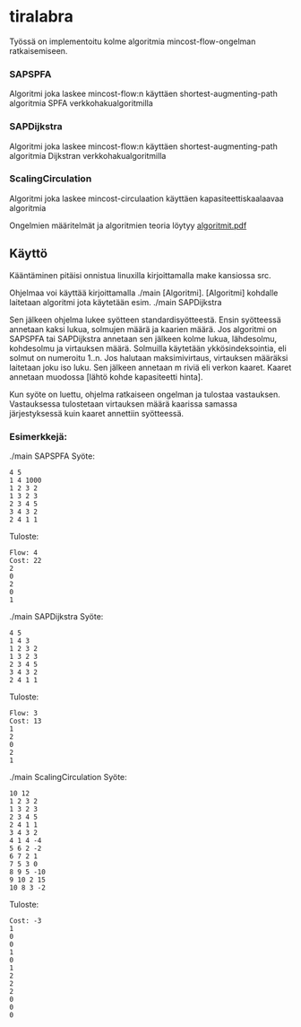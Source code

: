 # tiralabra

Työssä on implementoitu kolme algoritmia mincost-flow-ongelman ratkaisemiseen.
### SAPSPFA
Algoritmi joka laskee mincost-flow:n käyttäen shortest-augmenting-path algoritmia SPFA verkkohakualgoritmilla
### SAPDijkstra
Algoritmi joka laskee mincost-flow:n käyttäen shortest-augmenting-path algoritmia Dijkstran verkkohakualgoritmilla
### ScalingCirculation
Algoritmi joka laskee mincost-circulaation käyttäen kapasiteettiskaalaavaa algoritmia

Ongelmien määritelmät ja algoritmien teoria löytyy [algoritmit.pdf](https://github.com/Laakeri/tiralabra/blob/master/algoritmit.pdf)

## Käyttö
Kääntäminen pitäisi onnistua linuxilla kirjoittamalla make kansiossa src.

Ohjelmaa voi käyttää kirjoittamalla ./main [Algoritmi]. [Algoritmi] kohdalle laitetaan algoritmi jota käytetään esim. ./main SAPDijkstra

Sen jälkeen ohjelma lukee syötteen standardisyötteestä. Ensin syötteessä annetaan kaksi lukua, solmujen määrä ja kaarien määrä. Jos algoritmi on SAPSPFA tai SAPDijkstra annetaan sen jälkeen kolme lukua, lähdesolmu, kohdesolmu ja virtauksen määrä. Solmuilla käytetään ykkösindeksointia, eli solmut on numeroitu 1..n. Jos halutaan maksimivirtaus, virtauksen määräksi laitetaan joku iso luku. Sen jälkeen annetaan m riviä eli verkon kaaret. Kaaret annetaan muodossa [lähtö kohde kapasiteetti hinta].

Kun syöte on luettu, ohjelma ratkaiseen ongelman ja tulostaa vastauksen. Vastauksessa tulostetaan virtauksen määrä kaarissa samassa järjestyksessä kuin kaaret annettiin syötteessä.
### Esimerkkejä:

./main SAPSPFA
Syöte:

	4 5
	1 4 1000
	1 2 3 2
	1 3 2 3
	2 3 4 5
	3 4 3 2
	2 4 1 1

Tuloste:

	Flow: 4
	Cost: 22
	2
	0
	2
	0
	1

./main SAPDijkstra
Syöte:

	4 5
	1 4 3
	1 2 3 2
	1 3 2 3
	2 3 4 5
	3 4 3 2
	2 4 1 1

Tuloste:

	Flow: 3
	Cost: 13
	1
	2
	0
	2
	1

./main ScalingCirculation
Syöte:

	10 12
	1 2 3 2 
	1 3 2 3
	2 3 4 5
	2 4 1 1
	3 4 3 2
	4 1 4 -4
	5 6 2 -2
	6 7 2 1
	7 5 3 0
	8 9 5 -10
	9 10 2 15
	10 8 3 -2

Tuloste:

	Cost: -3
	1
	0
	0
	1
	0
	1
	2
	2
	2
	0
	0
	0